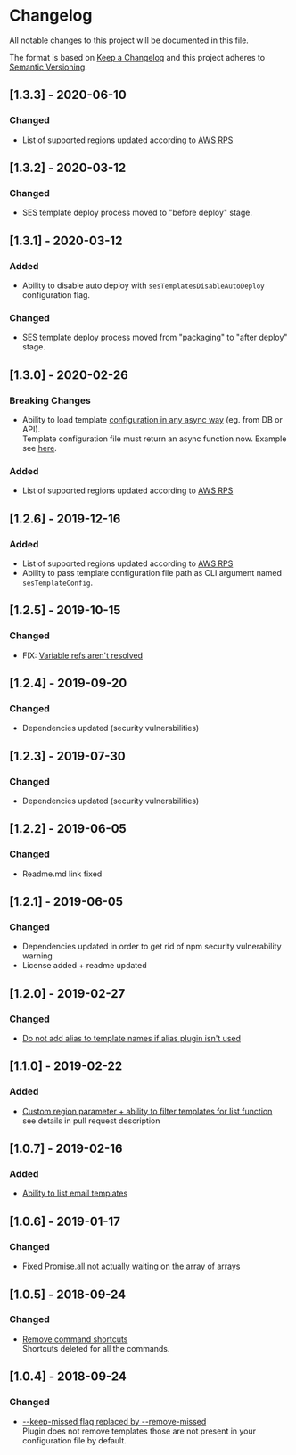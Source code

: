 # Changelog
All notable changes to this project will be documented in this file.

The format is based on [Keep a Changelog](http://keepachangelog.com/en/1.0.0/)
and this project adheres to [Semantic Versioning](http://semver.org/spec/v2.0.0.html).

<!--
## [Unreleased]
- Unreleased list of features goes here...
-->

## [1.3.3] - 2020-06-10

### Changed
- List of supported regions updated according to [AWS RPS](https://aws.amazon.com/about-aws/global-infrastructure/regional-product-services/)

## [1.3.2] - 2020-03-12

### Changed
- SES template deploy process moved to "before deploy" stage.

## [1.3.1] - 2020-03-12

### Added
- Ability to disable auto deploy with `sesTemplatesDisableAutoDeploy` configuration flag.

### Changed
- SES template deploy process moved from "packaging" to "after deploy" stage.

## [1.3.0] - 2020-02-26

### Breaking Changes
- Ability to load template [configuration in any async way](https://github.com/haftahave/serverless-ses-template/issues/15) (eg. from DB or API). \
Template configuration file must return an async function now. Example see [here](ses-email-templates/index.js).

### Added
- List of supported regions updated according to [AWS RPS](https://aws.amazon.com/about-aws/global-infrastructure/regional-product-services/)

## [1.2.6] - 2019-12-16

### Added
- List of supported regions updated according to [AWS RPS](https://aws.amazon.com/about-aws/global-infrastructure/regional-product-services/)
- Ability to pass template configuration file path as CLI argument named `sesTemplateConfig`.

## [1.2.5] - 2019-10-15

### Changed
- FIX: [Variable refs aren't resolved](https://github.com/haftahave/serverless-ses-template/issues/12)

## [1.2.4] - 2019-09-20

### Changed
- Dependencies updated (security vulnerabilities)

## [1.2.3] - 2019-07-30

### Changed
- Dependencies updated (security vulnerabilities)

## [1.2.2] - 2019-06-05

### Changed
- Readme.md link fixed

## [1.2.1] - 2019-06-05

### Changed
- Dependencies updated in order to get rid of npm security vulnerability warning
- License added + readme updated

## [1.2.0] - 2019-02-27

### Changed
- [Do not add alias to template names if alias plugin isn't used](https://github.com/haftahave/serverless-ses-template/pull/11)

## [1.1.0] - 2019-02-22

### Added
- [Custom region parameter + ability to filter templates for list function](https://github.com/haftahave/serverless-ses-template/pull/9) \
    see details in pull request description

## [1.0.7] - 2019-02-16

### Added
- [Ability to list email templates](https://github.com/haftahave/serverless-ses-template/pull/7)

## [1.0.6] - 2019-01-17

### Changed
- [Fixed Promise.all not actually waiting on the array of arrays](https://github.com/haftahave/serverless-ses-template/pull/6)

## [1.0.5] - 2018-09-24

### Changed
- [Remove command shortcuts](https://github.com/haftahave/serverless-ses-template/pull/4) \
   Shortcuts deleted for all the commands.

## [1.0.4] - 2018-09-24

### Changed
- [--keep-missed flag replaced by --remove-missed](https://github.com/haftahave/serverless-ses-template/pull/2) \
   Plugin does not remove templates those are not present in your configuration file by default.
